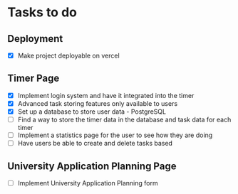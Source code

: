 # Tasks to do
## Deployment
- [X] Make project deployable on vercel

## Timer Page
- [X] Implement login system and have it integrated into the timer
- [X] Advanced task storing features only available to users
- [X] Set up a database to store user data - PostgreSQL
- [ ] Find a way to store the timer data in the database and task data for each timer
- [ ] Implement a statistics page for the user to see how they are doing 
- [ ] Have users be able to create and delete tasks based

## University Application Planning Page
- [ ] Implement University Application Planning form